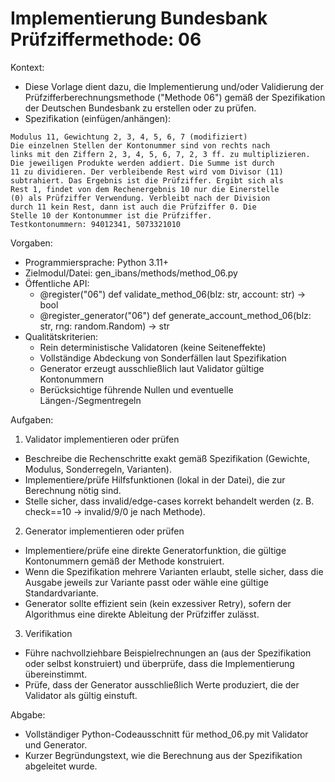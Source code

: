 # Implementierung Bundesbank Prüfziffermethode: 06

Kontext:
- Diese Vorlage dient dazu, die Implementierung und/oder Validierung der Prüfzifferberechnungsmethode ("Methode 06") gemäß der Spezifikation der Deutschen Bundesbank zu erstellen oder zu prüfen.
- Spezifikation (einfügen/anhängen):

```Text
Modulus 11, Gewichtung 2, 3, 4, 5, 6, 7 (modifiziert)
Die einzelnen Stellen der Kontonummer sind von rechts nach
links mit den Ziffern 2, 3, 4, 5, 6, 7, 2, 3 ff. zu multiplizieren.
Die jeweiligen Produkte werden addiert. Die Summe ist durch
11 zu dividieren. Der verbleibende Rest wird vom Divisor (11)
subtrahiert. Das Ergebnis ist die Prüfziffer. Ergibt sich als
Rest 1, findet von dem Rechenergebnis 10 nur die Einerstelle
(0) als Prüfziffer Verwendung. Verbleibt nach der Division
durch 11 kein Rest, dann ist auch die Prüfziffer 0. Die
Stelle 10 der Kontonummer ist die Prüfziffer.
Testkontonummern: 94012341, 5073321010
```

Vorgaben:
- Programmiersprache: Python 3.11+
- Zielmodul/Datei: gen_ibans/methods/method_06.py
- Öffentliche API:
  - @register("06") def validate_method_06(blz: str, account: str) -> bool
  - @register_generator("06") def generate_account_method_06(blz: str, rng: random.Random) -> str
- Qualitätskriterien:
  - Rein deterministische Validatoren (keine Seiteneffekte)
  - Vollständige Abdeckung von Sonderfällen laut Spezifikation
  - Generator erzeugt ausschließlich laut Validator gültige Kontonummern
  - Berücksichtige führende Nullen und eventuelle Längen-/Segmentregeln

Aufgaben:
1) Validator implementieren oder prüfen
- Beschreibe die Rechenschritte exakt gemäß Spezifikation (Gewichte, Modulus, Sonderregeln, Varianten).
- Implementiere/prüfe Hilfsfunktionen (lokal in der Datei), die zur Berechnung nötig sind.
- Stelle sicher, dass invalid/edge-cases korrekt behandelt werden (z. B. check==10 -> invalid/9/0 je nach Methode).

2) Generator implementieren oder prüfen
- Implementiere/prüfe eine direkte Generatorfunktion, die gültige Kontonummern gemäß der Methode konstruiert.
- Wenn die Spezifikation mehrere Varianten erlaubt, stelle sicher, dass die Ausgabe jeweils zur Variante passt oder wähle eine gültige Standardvariante.
- Generator sollte effizient sein (kein exzessiver Retry), sofern der Algorithmus eine direkte Ableitung der Prüfziffer zulässt.

3) Verifikation
- Führe nachvollziehbare Beispielrechnungen an (aus der Spezifikation oder selbst konstruiert) und überprüfe, dass die Implementierung übereinstimmt.
- Prüfe, dass der Generator ausschließlich Werte produziert, die der Validator als gültig einstuft.

Abgabe:
- Vollständiger Python-Codeausschnitt für method_06.py mit Validator und Generator.
- Kurzer Begründungstext, wie die Berechnung aus der Spezifikation abgeleitet wurde.